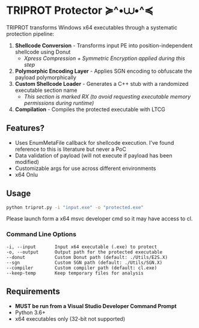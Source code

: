 # TRIPROT Protector ≽^•⩊•^≼

TRIPROT transforms Windows x64 executables through a systematic protection pipeline:

1. **Shellcode Conversion** - Transforms input PE into position-independent shellcode using Donut
   - *Xpress Compression + Symmetric Encryption applied during this step*
3. **Polymorphic Encoding Layer** - Applies SGN encoding to obfuscate the payload polymorphically
4. **Custom Shellcode Loader** - Generates a C++ stub with a randomized executable section name
   - *This section is marked RX (to avoid requesting executable memory permissions during runtime)*
5. **Compilation** - Compiles the protected executable with LTCG

## Features?

- Uses EnumMetaFile callback for shellcode execution. I've found reference to this is literature but never a PoC
- Data validation of payload (will not execute if payload has been modified)
- Customizable args for use across different environments
- x64 Onlu

## Usage

```bash
python triprot.py -i "input.exe" -o "protected.exe"
```
Please launch form a x64 msvc developer cmd so it may have access to cl.

### Command Line Options

```
-i, --input       Input x64 executable (.exe) to protect
-o, --output      Output path for the protected executable
--donut           Custom Donut path (default: ./Utils/E2S.X)
--sgn             Custom SGN path (default: ./Utils/SGN.X)
--compiler        Custom compiler path (default: cl.exe)
--keep-temp       Keep temporary files for analysis
```

## Requirements

- **MUST be run from a Visual Studio Developer Command Prompt**
- Python 3.6+
- x64 executables only (32-bit not supported)
